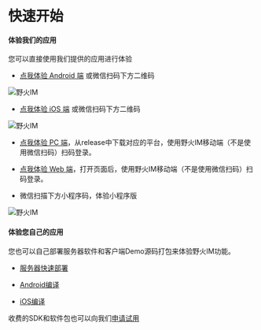 # 快速开始
#### 体验我们的应用
您可以直接使用我们提供的应用进行体验

* [点我体验 Android 端](http://static.wildfirechat.net/chat-release-latest.apk) 或微信扫码下方二维码

 ![野火IM](https://static.wildfirechat.net/download_qrcode.png)

* [点我体验 iOS 端](itms-apps://itunes.apple.com/us/app/野火IM/id1450256455?ls=1&mt=8) 或微信扫码下方二维码

 ![野火IM](https://static.wildfirechat.net/download_qrcode.png)

* [点我体验 PC 端](https://github.com/wildfirechat/vue-pc-chat/releases)，从release中下载对应的平台，使用野火IM移动端（不是使用微信扫码）扫码登录。

* [点我体验 Web 端](https://web.wildfirechat.net)，打开页面后，使用野火IM移动端（不是使用微信扫码）扫码登录。

* 微信扫描下方小程序码，体验小程序版

![野火IM](https://static.wildfirechat.net/wx.jpg)

#### 体验您自己的应用
您也可以自己部署服务器软件和客户端Demo源码打包来体验野火IM功能。

* [服务器快速部署](server.md)

* [Android编译](android.md)

* [iOS编译](iOS.md)

收费的SDK和软件包也可以向我们[申请试用](../tral/README.md)
